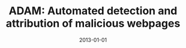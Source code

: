 ---
title: "ADAM: Automated detection and attribution of malicious webpages"
collection: publications
permalink: /publication/2013-01-01-ADAM-Automated-detection-and-attribution-of-malicious-webpages
date: 2013-01-01
venue: 'In the proceedings of IEEE Conference on Communications and Network Security, CNS 2013, National Harbor, MD, USA, October 14-16, 2013'
paperurl: 'https://doi.org/10.1109/CNS.2013.6682747'
citation: ' Ahmed Kosba,  David Mohaisen,  Andrew West,  Trevor Tonn, &quot;ADAM: Automated detection and attribution of malicious webpages.&quot; In the proceedings of IEEE Conference on Communications and Network Security, CNS 2013, National Harbor, MD, USA, 2013.'
---